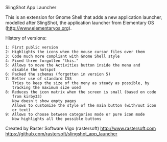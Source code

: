 SlingShot App Launcher

This is an extension for Gnome Shell that adds a new application launcher,
modelled after SlingShot, the application launcher from Elementary OS
(http://www.elementaryos.org).

History of versions:

    1: First public version
    2: Highlights the icons when the mouse cursor files over them
    3: Code much more compliant with Gnome Shell style
    4: Fixed three forgotten "this."
    5: Allows to move the Activities button inside the menu and
       disable the hotspot
    6: Packed the schemas (forgotten in version 5)
    7: Better use of standard CSS
       Tries to keep the size of the meny as steady as possible, by
       tracking the maximum size used
    8: Reduces the icon matrix when the screen is small (based on code
       from kirby33)
       Now doesn't show empty pages
       Allows to customize the style of the main button (with/out icon
       or text)
    9: Allows to choose between categories mode or pure icon mode
       Now highlights all the possible buttons

Created by Raster Software Vigo (rastersoft)
http://www.rastersoft.com
https://github.com/rastersoft/slingshot_app_launcher
